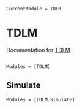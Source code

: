 ```@meta
CurrentModule = TDLM
```

# TDLM

Documentation for [TDLM](https://github.com/aaronpeikert/TDLM.jl).

```@index
```

```@autodocs
Modules = [TDLM]
```

## Simulate

```@autodocs
Modules = [TDLM.Simulate]
```
